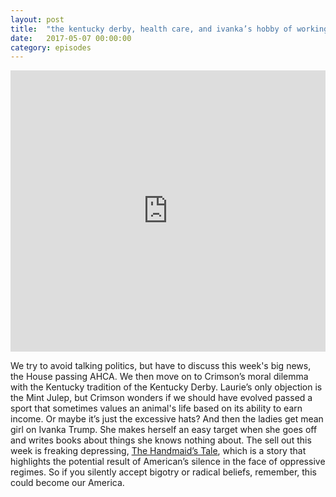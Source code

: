 ```yaml
---
layout: post
title:  "the kentucky derby, health care, and ivanka’s hobby of working"
date:   2017-05-07 00:00:00
category: episodes
---
```

<iframe width="100%" height="450" scrolling="no" frameborder="no" src="https://w.soundcloud.com/player/?url=https%3A//api.soundcloud.com/tracks/321482405&amp;auto_play=false&amp;hide_related=false&amp;show_comments=true&amp;show_user=true&amp;show_reposts=false&amp;visual=true"></iframe>

We try to avoid talking politics, but have to discuss this week's big news, the House passing AHCA.  We then move on to Crimson’s moral dilemma with the Kentucky tradition of the Kentucky Derby. Laurie’s only objection is the Mint Julep, but Crimson wonders if we should have evolved passed a sport that sometimes values an animal's life based on its ability to earn income. Or maybe it’s just the excessive hats? And then the ladies get mean girl on Ivanka Trump. She makes herself an easy target when she goes off and writes books about things she knows nothing about. The sell out this week is freaking depressing, [The Handmaid’s Tale](https://www.hulu.com/the-handmaids-tale), which is a story that highlights the potential result of American’s silence in the face of oppressive regimes. So if you silently accept bigotry or radical beliefs, remember, this could become our America.
